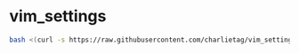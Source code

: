 # vim_settings

```bash
bash <(curl -s https://raw.githubusercontent.com/charlietag/vim_settings/master/utils/install.sh)
```
